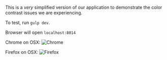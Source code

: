 This is a *very* simplified version of our application to demonstrate the color contrast issues
we are experiencing.

To test, run `gulp dev`.

Browser will open `localhost:8014`

Chrome on OSX:
![Chrome](http://i.imgur.com/KVbyeOU.png "Chrome")

Firefox on OSX:
![Firefox](http://imgur.com/5DFNYN6.png "Firefox")
